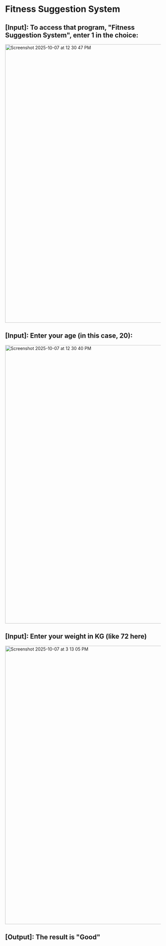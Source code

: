 # Fitness Suggestion System

## [Input]: To access that program, "Fitness Suggestion System", enter 1 in the choice:
<img width="1440" height="900" alt="Screenshot 2025-10-07 at 12 30 47 PM" src="https://github.com/user-attachments/assets/4518ecb0-1ccb-4ebd-9820-5f41999a9bac" />

## [Input]: Enter your age (in this case, 20):
<img width="1440" height="900" alt="Screenshot 2025-10-07 at 12 30 40 PM" src="https://github.com/user-attachments/assets/f3c059a2-3d5d-4c42-9d88-27e1be81aea5" />

## [Input]: Enter your weight in KG (like 72 here)
<img width="1440" height="900" alt="Screenshot 2025-10-07 at 3 13 05 PM" src="https://github.com/user-attachments/assets/37c18e26-6ebc-41af-bfa1-8960b61dba9d" />

## [Output]: The result is "Good"
